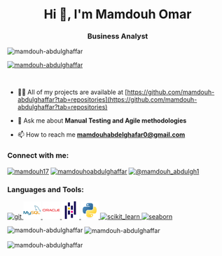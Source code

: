 <h1 align="center">Hi 👋, I'm Mamdouh Omar</h1>
<h3 align="center">Business Analyst</h3>

<p align="left"> <img src="https://komarev.com/ghpvc/?username=mamdouh-abdulghaffar&label=Profile%20views&color=0e75b6&style=flat" alt="mamdouh-abdulghaffar" /> </p>

<p align="left"> <a href="https://github.com/ryo-ma/github-profile-trophy"><img src="https://github-profile-trophy.vercel.app/?username=mamdouh-abdulghaffar" alt="mamdouh-abdulghaffar" /></a> </p>

<p align="left"> <a href="https://twitter.com/" target="blank"><img src="https://img.shields.io/twitter/follow/?logo=twitter&style=for-the-badge" alt="" /></a> </p>

- 👨‍💻 All of my projects are available at [https://github.com/mamdouh-abdulghaffar?tab=repositories](https://github.com/mamdouh-abdulghaffar?tab=repositories)

- 💬 Ask me about **Manual Testing and Agile methodologies**

- 📫 How to reach me **mamdouhabdelghafar0@gmail.com**

<h3 align="left">Connect with me:</h3>
<p align="left">
<a href="https://linkedin.com/in/mamdouh17" target="blank"><img align="center" src="https://raw.githubusercontent.com/rahuldkjain/github-profile-readme-generator/master/src/images/icons/Social/linked-in-alt.svg" alt="mamdouh17" height="30" width="40" /></a>
<a href="https://kaggle.com/mamdouhoabdulghaffar" target="blank"><img align="center" src="https://raw.githubusercontent.com/rahuldkjain/github-profile-readme-generator/master/src/images/icons/Social/kaggle.svg" alt="mamdouhoabdulghaffar" height="30" width="40" /></a>
<a href="https://www.hackerearth.com/@mamdouh_abdulgh1" target="blank"><img align="center" src="https://raw.githubusercontent.com/rahuldkjain/github-profile-readme-generator/master/src/images/icons/Social/hackerearth.svg" alt="@mamdouh_abdulgh1" height="30" width="40" /></a>
</p>

<h3 align="left">Languages and Tools:</h3>
<p align="left"> <a href="https://git-scm.com/" target="_blank" rel="noreferrer"> <img src="https://www.vectorlogo.zone/logos/git-scm/git-scm-icon.svg" alt="git" width="40" height="40"/> </a> <a href="https://www.mysql.com/" target="_blank" rel="noreferrer"> <img src="https://raw.githubusercontent.com/devicons/devicon/master/icons/mysql/mysql-original-wordmark.svg" alt="mysql" width="40" height="40"/> </a> <a href="https://www.oracle.com/" target="_blank" rel="noreferrer"> <img src="https://raw.githubusercontent.com/devicons/devicon/master/icons/oracle/oracle-original.svg" alt="oracle" width="40" height="40"/> </a> <a href="https://pandas.pydata.org/" target="_blank" rel="noreferrer"> <img src="https://raw.githubusercontent.com/devicons/devicon/2ae2a900d2f041da66e950e4d48052658d850630/icons/pandas/pandas-original.svg" alt="pandas" width="40" height="40"/> </a> <a href="https://www.python.org" target="_blank" rel="noreferrer"> <img src="https://raw.githubusercontent.com/devicons/devicon/master/icons/python/python-original.svg" alt="python" width="40" height="40"/> </a> <a href="https://scikit-learn.org/" target="_blank" rel="noreferrer"> <img src="https://upload.wikimedia.org/wikipedia/commons/0/05/Scikit_learn_logo_small.svg" alt="scikit_learn" width="40" height="40"/> </a> <a href="https://seaborn.pydata.org/" target="_blank" rel="noreferrer"> <img src="https://seaborn.pydata.org/_images/logo-mark-lightbg.svg" alt="seaborn" width="40" height="40"/> </a> </p>

<p><img align="left" src="https://github-readme-stats.vercel.app/api/top-langs?username=mamdouh-abdulghaffar&show_icons=true&locale=en&layout=compact" alt="mamdouh-abdulghaffar" /></p>

<p>&nbsp;<img align="center" src="https://github-readme-stats.vercel.app/api?username=mamdouh-abdulghaffar&show_icons=true&locale=en" alt="mamdouh-abdulghaffar" /></p>

<p><img align="center" src="https://github-readme-streak-stats.herokuapp.com/?user=mamdouh-abdulghaffar&" alt="mamdouh-abdulghaffar" /></p>
